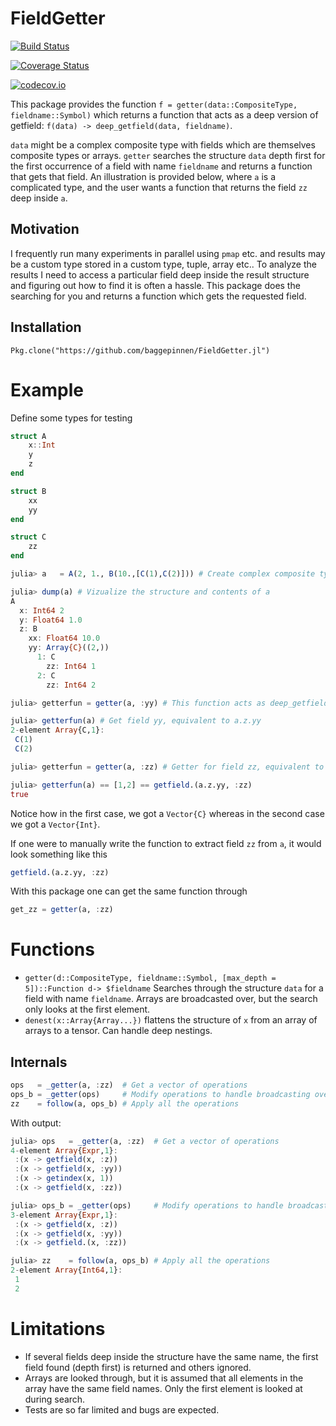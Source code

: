 # FieldGetter

[![Build Status](https://travis-ci.org/baggepinnen/FieldGetter.jl.svg?branch=master)](https://travis-ci.org/baggepinnen/FieldGetter.jl)

[![Coverage Status](https://coveralls.io/repos/baggepinnen/FieldGetter.jl/badge.svg?branch=master&service=github)](https://coveralls.io/github/baggepinnen/FieldGetter.jl?branch=master)

[![codecov.io](http://codecov.io/github/baggepinnen/FieldGetter.jl/coverage.svg?branch=master)](http://codecov.io/github/baggepinnen/FieldGetter.jl?branch=master)


This package provides the function `f = getter(data::CompositeType, fieldname::Symbol)` which returns a function that acts as a deep version of getfield: `f(data) -> deep_getfield(data, fieldname)`.

`data` might be a complex composite type with fields which are themselves composite types or arrays. `getter` searches the structure `data` depth first for the first occurrence of a field with name `fieldname` and returns a function that gets that field. An illustration is provided below, where `a` is a complicated type, and the user wants a function that returns the field `zz` deep inside `a`.

## Motivation
I frequently run many experiments in parallel using `pmap` etc. and results may be a custom type stored in a custom type, tuple, array etc.. To analyze the results I need to access a particular field deep inside the result structure and figuring out how to find it is often a hassle. This package does the searching for you and returns a function which gets the requested field.

## Installation
`Pkg.clone("https://github.com/baggepinnen/FieldGetter.jl")`


# Example
Define some types for testing
```julia
struct A
    x::Int
    y
    z
end

struct B
    xx
    yy
end

struct C
    zz
end

```

```julia
julia> a   = A(2, 1., B(10.,[C(1),C(2)])) # Create complex composite type

julia> dump(a) # Vizualize the structure and contents of a
A
  x: Int64 2
  y: Float64 1.0
  z: B
    xx: Float64 10.0
    yy: Array{C}((2,))
      1: C
        zz: Int64 1
      2: C
        zz: Int64 2

julia> getterfun = getter(a, :yy) # This function acts as deep_getfield(a,:yy)

julia> getterfun(a) # Get field yy, equivalent to a.z.yy
2-element Array{C,1}:
 C(1)
 C(2)

julia> getterfun = getter(a, :zz) # Getter for field zz, equivalent to getfield.(a.z.yy, :zz)

julia> getterfun(a) == [1,2] == getfield.(a.z.yy, :zz)
true
```

Notice how in the first case, we got a `Vector{C}` whereas in the second case we got a `Vector{Int}`.

If one were to manually write the function to extract field `zz` from `a`, it would look something like this
```julia
getfield.(a.z.yy, :zz)
```
With this package one can get the same function through
```julia
get_zz = getter(a, :zz)
```

# Functions
- `getter(d::CompositeType, fieldname::Symbol, [max_depth = 5])::Function d-> $fieldname`
Searches through the structure `data` for a field with name `fieldname`. Arrays are broadcasted over, but the search only looks at the first element.
- `denest(x::Array{Array...})` flattens the structure of `x` from an array of arrays to a tensor. Can handle deep nestings.

## Internals
```julia
ops   = _getter(a, :zz)  # Get a vector of operations
ops_b = _getter(ops)     # Modify operations to handle broadcasting over arrays
zz    = follow(a, ops_b) # Apply all the operations
```
With output:
```julia
julia> ops   = _getter(a, :zz)  # Get a vector of operations
4-element Array{Expr,1}:
 :(x -> getfield(x, :z))
 :(x -> getfield(x, :yy))
 :(x -> getindex(x, 1))
 :(x -> getfield(x, :zz))

julia> ops_b = _getter(ops)     # Modify operations to handle broadcasting over arrays
3-element Array{Expr,1}:
 :(x -> getfield(x, :z))
 :(x -> getfield(x, :yy))
 :(x -> getfield.(x, :zz))

julia> zz    = follow(a, ops_b) # Apply all the operations
2-element Array{Int64,1}:
 1
 2
```
# Limitations
- If several fields deep inside the structure have the same name, the first field found (depth first) is returned and others ignored.
- Arrays are looked through, but it is assumed that all elements in the array have the same field names. Only the first element is looked at during search.
- Tests are so far limited and bugs are expected.
